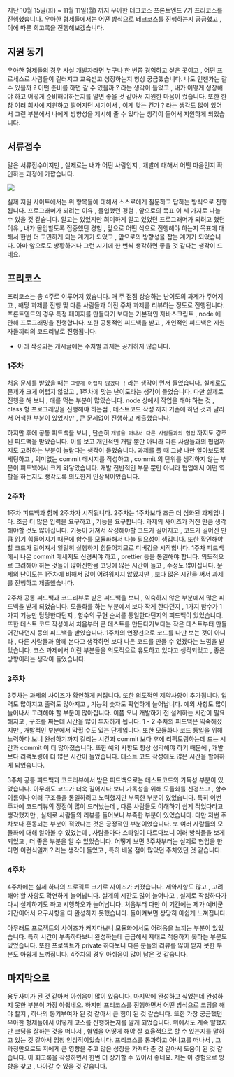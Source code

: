 지난 10월 15일(화) ~ 11월 11일(월) 까지 우아한 테크코스 프론트엔드 7기 프리코스를 진행했습니다. 우아한 형제들에서는 어떤 방식으로 테크코스를 진행하는지 궁금했고 , 이에 따른 회고록을 진행해보겠습니다.

## 지원 동기

우아한 형제들의 경우 사실 개발자라면 누구나 한 번쯤 경험하고 싶은 곳이고 , 어떤 프로세스로 사람들이 걸러지고 교육받고 성장하는지 항상 궁금했습니다. 나도 언젠가는 갈 수 있을까 ? 어떤 준비를 하면 갈 수 있을까 ? 라는 생각이 들었고 , 내가 어떻게 성장해야 하고 어떻게 준비해야하는지를 알면 좋을 것 같아서 지원한 마음이 컸습니다. 또한 한창 여러 회사에 지원하고 떨어지던 시기여서 , 이게 맞는 건가 ? 라는 생각도 많이 있어서 그런 부분에서 나에게 방향성을 제시해 줄 수 있다는 생각이 들어서 지원하게 되었습니다.

## 서류접수

말은 서류접수이지만 , 실제로는 내가 어떤 사람인지 , 개발에 대해서 어떤 마음인지 확인하는 과정에 가깝습니다.

![](https://velog.velcdn.com/images/k1my3ch4n/post/68e6f316-b024-455d-8430-fdc8f50d4182/image.png)

실제 지원 사이트에서는 위 항목들에 대해서 스스로에게 질문하고 답하는 방식으로 진행됩니다. 프로그래머가 되려는 이유 , 몰입했던 경험 , 앞으로의 목표 이 세 가지로 나눌 수 있을 것 같습니다. 알고는 있었지만 희미하게 알고 있었던 프로그래머가 되려고 했던 이유 , 내가 몰입할도록 집중했던 경험 , 앞으로 어떤 식으로 진행해야 하는지 목표에 대해서 한번 더 고민하게 되는 계기가 되었고 , 앞으로의 방향성을 잡는 계기가 되었습니다. 아마 앞으로도 방황하거나 그런 시기에 한 번씩 생각하면 좋을 것 같다는 생각이 드네요.

## 프리코스

프리코스는 총 4주로 이루어져 있습니다. 매 주 점점 상승하는 난이도의 과제가 주어지고 , 해당 과제를 진행 및 다른 사람들과 이전 주차 과제를 리뷰하는 정도로 진행됩니다. 프론트엔드의 경우 특정 페이지를 만들다기 보다는 기본적인 자바스크립트 , node 에 관해 프로그래밍을 진행합니다. 또한 공통적인 피드백을 받고 , 개인적인 피드백은 지원자들끼리의 코드리뷰로 진행됩니다.

- 아래 작성되는 게시글에는 주차별 과제는 공개하지 않습니다.

### 1주차

처음 문제를 받았을 때는 `그렇게 어렵지 않겠다 !` 라는 생각이 먼저 들었습니다. 실제로도 문제가 크게 어렵지 않았고 , 1주차에 맞는 난이도라는 생각이 들었습니다. 다만 실제로 진행을 해 보니 , 애를 먹는 부분이 많았습니다. node 상에서 작업을 해야 하는 것 , class 형 프로그래밍을 진행해야 하는점 , 테스트코드 작성 까지 기존에 하던 것과 달라서 어색한 부분이 있었지만 , 큰 문제없이 진행하고 제출했습니다.

하지만 후에 공통 피드백을 보니 , 단순히 `개발을 떠나서 다른 사람들과의 협업` 까지도 강조된 피드백을 받았습니다. 이를 보고 개인적인 개발 뿐만 아니라 다른 사람들과의 협업까지도 고려하는 부분이 놀랍다는 생각이 들었습니다. 과제를 풀 때 그냥 나만 알아보도록 세팅하고 , 의미없는 commit 메시지를 작성하고 , commit 의 단위를 생각하지 않는 부분이 피드백에서 크게 와닿았습니다. 개발 전반적인 부분 뿐만 아니라 협업에서 어떤 역할을 하는지도 생각도록 의도한게 인상적이었습니다.

### 2주차

1주차 피드백과 함께 2주차가 시작됩니다. 2주차는 1주차보다 조금 더 심화된 과제입니다. 조금 더 많은 입력을 요구하고 , 기능을 요구합니다. 과제의 사이즈가 커진 만큼 생각해야할 것도 많아집니다. 기능이 커져서 작성해야할 코드가 길어지고 , 코드가 길어진 만큼 읽기 힘들어지기 때문에 함수를 모듈화해서 나눌 필요성이 생깁니다. 또한 확인해야 할 코드가 길어져서 일일히 실행하기 힘들어지므로 디버깅을 시작합니다. 1주차 피드백에서 나온 commit 메세지도 신경써야 하고 , prettier 등을 통일해야 합니다. 의도적으로 고려해야 하는 것들이 많아진만큼 코딩에 많은 시간이 들고 , 수정도 많아집니다. 문제의 난이도는 1주차에 비해서 많이 어려워지지 않았지만 , 보다 많은 시간을 써서 과제를 진행하고 제출했습니다.

2주차 공통 피드백과 코드리뷰로 받은 피드백을 보니 , 익숙하지 않은 부분에서 많은 피드백을 받게 되었습니다. 모듈화를 하는 부분에서 보다 작게 한다던지 , 1가지 함수가 1가지 기능만 담당한다던지 , 함수의 구현 순서를 통일한다던지의 피드백이 있었습니다. 또한 테스트 코드 작성에서 처음부터 큰 테스트를 만든다기보다는 작은 테스트부터 만들어간다던지 등의 피드백을 받았습니다. 1주차의 연장선으로 코드를 나만 보는 것이 아니라 , 다른 사람들과 함께 본다고 생각하면 보다 나은 코드를 만들 수 있겠다는 느낌을 받았습니다. 코스 과제에서 이런 부분들을 의도적으로 유도하고 있다고 생각되었고 , 좋은 방향이라는 생각이 들었습니다.

### 3주차

3주차는 과제의 사이즈가 확연하게 커집니다. 또한 의도적인 제약사항이 추가됩니다. 입력도 많아지고 출력도 많아지고 , 기능의 숫자도 확연하게 늘어납니다. 예외 사항도 많이 늘어나서 고려해야 할 부분이 많아집니다. 이쯤 오니 개발하기 전 설계하는 시간이 필요해지고 , 구조를 짜는데 시간을 많이 투자하게 됩니다. 1 - 2 주차의 피드백은 익숙해졌지만 , 개발적인 부분에서 막힐 수도 있는 단계입니다. 또한 모듈화나 코드 통일을 위해 노력하다 보니 완성하기까지 걸리는 시간과 commit 보다 후에 리팩토링하는데 드는 시간과 commit 이 더 많아졌습니다. 또한 예외 사항도 항상 생각해야 하기 때문에 , 개발보다 리팩토링에 더 많은 시간이 들었습니다. 테스트 코드 작성에도 많은 시간을 할애하게 되었습니다.

3주차 공통 피드백과 코드리뷰에서 받은 피드백으로는 테스트코드와 가독성 부분이 있었습니다. 아무래도 코드가 더욱 길어지다 보니 가독성을 위해 모듈화를 신경쓰고 , 함수 이름이나 여러 구조들을 통일하려고 노력했지만 부족한 부분이 있었습니다. 특히 이번 주차에 코드리뷰의 장점이 많이 드러났는데 , 다른 사람들도 이해하기 쉽게 적었다라고 생각했지만 , 실제로 사람들의 리뷰를 들어보니 부족한 부분이 있었습니다. 다만 저번 주차보다 혼동되는 부분이 적었다는 것은 긍정적인 부분이었습니다. 또 여러 사람들의 모듈화에 대해 알아볼 수 있었는데 , 사람들마다 스타일이 다르다보니 여러 방식들을 보게 되었고 , 더 좋은 부분을 알 수 있었습니다. 어떻게 보면 3주차부터는 실제로 협업을 한다면 이런식일까 ? 라는 생각이 들었고 , 특히 배울 점이 많았던 주차였던 것 같습니다.

### 4주차

4주차에는 실제 하나의 프로젝트 크기로 사이즈가 커졌습니다. 제약사항도 많고 , 고려해야 할 사항도 확연하게 늘어납니다. 설계의 시간도 많이 늘어나고 , 실제로 작성하다가 다시 설계하기도 하고 시행착오가 늘어납니다. 처음부터 다만 이 기간에는 제가 예비군 기간이어서 요구사항을 다 완성하지 못했습니다. 돌이켜보면 상당히 아쉽게 느껴집니다.

아무래도 프로젝트의 사이즈가 커지다보니 모듈화에서도 어려움을 느끼는 부분이 있었습니다. 특히 시간이 부족하다보니 완성하는데 급급해서 제대로 적용하지 못하는 부분도 있었습니다. 또한 프로젝트가 private 하다보니 다른 분들의 리뷰를 많이 받지 못한 부분도 아쉽게 느껴집니다. 4주차의 경우 아쉬움이 많이 남은 것 같습니다.

## 마지막으로

용두사미가 된 것 같아서 아쉬움이 많이 있습니다. 마지막에 완성하고 싶었는데 완성하지 못한 부분이 가장 아쉽네요. 하지만 프리코스를 진행하면서 어떤 방식으로 코딩을 해야 할지 , 하나의 동기부여가 된 것 같아서 큰 힘이 된 것 같습니다. 또한 가장 궁금했던 우아한 형제들에서 어떻게 코스를 진행하는지를 알게 되었습니다. 위에서도 계속 말했지만 코딩을 잘하는 것을 떠나서 , 협업을 어떻게 해야 잘 효율적으로 할 수 있는지를 말하고 있는 것 같아서 엄청 인상적이었습니다. 프리코스를 통과하고 아니고를 떠나서 , 그 과정만으로도 저에게 큰 영향을 주고 많은 성장을 가져다 준 것 같아서 도움이 된 것 같습니다. 이 회고록을 작성하면서 한번 더 상기할 수 있어서 좋네요. 저는 이 경험으로 방향을 찾고 , 나아갈 수 있을 것 같습니다.

